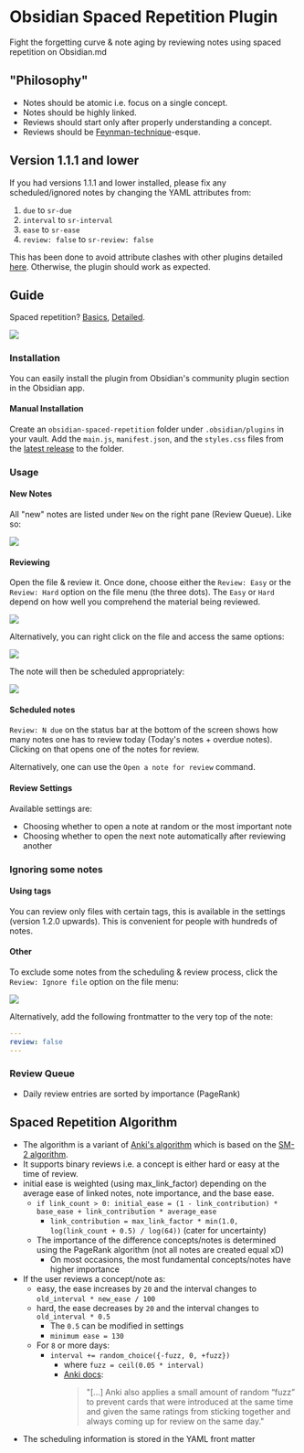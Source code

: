 # Obsidian Spaced Repetition Plugin

Fight the forgetting curve & note aging by reviewing notes using spaced repetition on Obsidian.md 

## "Philosophy"

- Notes should be atomic i.e. focus on a single concept.
- Notes should be highly linked.
- Reviews should start only after properly understanding a concept.
- Reviews should be [Feynman-technique](https://fs.blog/2021/02/feynman-learning-technique/)-esque.

## Version 1.1.1 and lower

If you had versions 1.1.1 and lower installed, please fix any scheduled/ignored notes by changing the YAML attributes from:

1. `due` to `sr-due`
2. `interval` to `sr-interval`
3. `ease` to `sr-ease`
4. `review: false` to `sr-review: false`

This has been done to avoid attribute clashes with other plugins detailed [here](https://github.com/st3v3nmw/obsidian-spaced-repetition/issues/7).
Otherwise, the plugin should work as expected.

## Guide

Spaced repetition? [Basics](https://ncase.me/remember/), [Detailed](https://www.gwern.net/Spaced-repetition).

<img src="https://raw.githubusercontent.com/st3v3nmw/obsidian-spaced-repetition/master/assets/screenshot.png" />

### Installation

You can easily install the plugin from Obsidian's community plugin section in the Obsidian app.

#### Manual Installation

Create an `obsidian-spaced-repetition` folder under `.obsidian/plugins` in your vault. Add the `main.js`, `manifest.json`, and the `styles.css` files from the [latest release](https://github.com/st3v3nmw/obsidian-spaced-repetition/releases) to the folder.

### Usage

#### New Notes

All "new" notes are listed under `New` on the right pane (Review Queue). Like so:

<img src="https://raw.githubusercontent.com/st3v3nmw/obsidian-spaced-repetition/master/assets/new_notes.png" />

#### Reviewing

Open the file & review it. Once done, choose either the `Review: Easy` or the `Review: Hard` option on the file menu (the three dots). The `Easy` or `Hard` depend on how well you comprehend the material being reviewed.

<img src="https://raw.githubusercontent.com/st3v3nmw/obsidian-spaced-repetition/master/assets/more_options.png" />

Alternatively, you can right click on the file and access the same options:

<img src="https://raw.githubusercontent.com/st3v3nmw/obsidian-spaced-repetition/master/assets/file_context_menu.png" />

The note will then be scheduled appropriately:

<img src="https://raw.githubusercontent.com/st3v3nmw/obsidian-spaced-repetition/master/assets/scheduled.png" />

#### Scheduled notes

`Review: N due` on the status bar at the bottom of the screen shows how many notes one has to review today (Today's notes + overdue notes). Clicking on that opens one of the notes for review.

Alternatively, one can use the `Open a note for review` command.

#### Review Settings

Available settings are:
- Choosing whether to open a note at random or the most important note
- Choosing whether to open the next note automatically after reviewing another

### Ignoring some notes

#### Using tags

You can review only files with certain tags, this is available in the settings (version 1.2.0 upwards). This is convenient for people with hundreds of notes.

#### Other

To exclude some notes from the scheduling & review process, click the `Review: Ignore file` option on the file menu:

<img src="https://raw.githubusercontent.com/st3v3nmw/obsidian-spaced-repetition/master/assets/more_options.png" />

Alternatively, add the following frontmatter to the very top of the note:

```yaml
---
review: false
---
```

### Review Queue

- Daily review entries are sorted by importance (PageRank)

## Spaced Repetition Algorithm

- The algorithm is a variant of [Anki's algorithm](https://faqs.ankiweb.net/what-spaced-repetition-algorithm.html) which is based on the [SM-2 algorithm](https://www.supermemo.com/en/archives1990-2015/english/ol/sm2).
- It supports binary reviews i.e. a concept is either hard or easy at the time of review.
- initial ease is weighted (using max_link_factor) depending on the average ease of linked notes, note importance, and the base ease.
  - `if link_count > 0: initial_ease = (1 - link_contribution) * base_ease + link_contribution * average_ease`
    - `link_contribution = max_link_factor * min(1.0, log(link_count + 0.5) / log(64))` (cater for uncertainty)
  - The importance of the difference concepts/notes is determined using the PageRank algorithm (not all notes are created equal xD)
    - On most occasions, the most fundamental concepts/notes have higher importance
- If the user reviews a concept/note as:
  - easy, the ease increases by `20` and the interval changes to `old_interval * new_ease / 100`
  - hard, the ease decreases by `20` and the interval changes to `old_interval * 0.5`
    - The `0.5` can be modified in settings
    - `minimum ease = 130`
  - For `8` or more days:
    - `interval += random_choice({-fuzz, 0, +fuzz})`
      - where `fuzz = ceil(0.05 * interval)`
      - [Anki docs](https://faqs.ankiweb.net/what-spaced-repetition-algorithm.html):
        > "[...] Anki also applies a small amount of random “fuzz” to prevent cards that were introduced at the same time and given the same ratings from sticking together and always coming up for review on the same day."
- The scheduling information is stored in the YAML front matter
